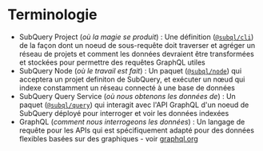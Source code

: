 # Terminologie

- SubQuery Project (*où la magie se produit*) : Une définition ([`@subql/cli`](https://www.npmjs.com/package/@subql/cli)) de la façon dont un noeud de sous-requête doit traverser et agréger un réseau de projets et comment les données devraient être transformées et stockées pour permettre des requêtes GraphQL utiles
- SubQuery Node (*où le travail est fait*) : Un paquet ([`@subql/node`](https://www.npmjs.com/package/@subql/node)) qui acceptera un projet definiton de SubQuery, et exécuter un nœud qui indexe constamment un réseau connecté à une base de données
- SubQuery Query Service (*où nous obtenons les données de*) : Un paquet ([`@subql/query`](https://www.npmjs.com/package/@subql/query)) qui interagit avec l'API GraphQL d'un noeud de SubQuery déployé pour interroger et voir les données indexées
- GraphQL (*comment nous interrogeons les données*) : Un langage de requête pour les APIs qui est spécifiquement adapté pour des données flexibles basées sur des graphiques - voir [graphql.org](https://graphql.org/learn/)